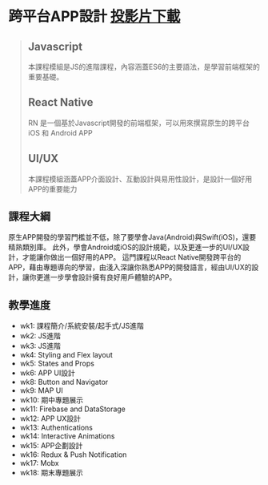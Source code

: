 # 跨平台APP設計 [投影片下載](https://drive.google.com/drive/folders/0ByVfHLrANqS3RFNYSFJIdGc2RDQ?usp=sharing)
> ## Javascript
> 本課程模組是JS的進階課程，內容涵蓋ES6的主要語法，是學習前端框架的重要基礎。
> ## React Native
> RN 是一個基於Javascript開發的前端框架，可以用來撰寫原生的跨平台 iOS 和 Android APP
> ## UI/UX
> 本課程模組涵蓋APP介面設計、互動設計與易用性設計，是設計一個好用APP的重要能力


## 課程大綱
原生APP開發的學習門檻並不低，除了要學會Java(Android)與Swift(iOS)，還要精熟類別庫。 此外，學會Android或iOS的設計規範，以及更進一步的UI/UX設計，才能讓你做出一個好用的APP。 這門課程以React Native開發跨平台的APP，藉由專題導向的學習，由淺入深讓你熟悉APP的開發語言，經由UI/UX的設計，讓你更進一步學會設計擁有良好用戶體驗的APP。

## 教學進度
- wk1: 課程簡介/系統安裝/起手式/JS進階
- wk2: JS進階
- wk3: JS進階
- wk4: Styling and Flex layout
- wk5: States and Props
- wk6: APP UI設計
- wk8: Button and Navigator
- wk9: MAP UI 
- wk10: 期中專題展示   
- wk11: Firebase and DataStorage
- wk12: APP UX設計
- wk13: Authentications
- wk14: Interactive Animations
- wk15: APP企劃設計
- wk16: Redux & Push Notification  
- wk17: Mobx
- wk18: 期末專題展示
